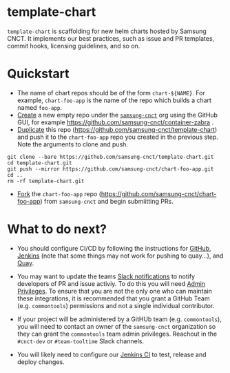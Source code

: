 # template-chart
`template-chart` is scaffolding for new helm charts hosted by Samsung CNCT. It implements our best practices, such as issue and PR templates, commit hooks, licensing guidelines, and so on.

# Quickstart

- The name of chart repos should be of the form `chart-${NAME}`. For example, `chart-foo-app` is the name of the repo which builds a chart named `foo-app`.
- [Create](https://help.github.com/articles/creating-a-new-repository/) a new empty repo under the [`samsung-cnct`](https://github.com/samsung-cnct) org using the GitHub GUI, for example https://github.com/samsung-cnct/container-zabra .
- [Duplicate](https://help.github.com/articles/duplicating-a-repository/) this repo (https://github.com/samsung-cnct/template-chart) and push it to the `chart-foo-app` repo you created in the previous step. Note the arguments to clone and push.

```
git clone --bare https://github.com/samsung-cnct/template-chart.git
cd template-chart.git
git push --mirror https://github.com/samsung-cnct/chart-foo-app.git
cd ..
rm -rf template-chart.git
```

- [Fork](https://help.github.com/articles/fork-a-repo/) the `chart-foo-app` repo (https://github.com/samsung-cnct/chart-foo-app) from `samsung-cnct` and begin submiitting PRs.

# What to do next?

- You should configure CI/CD by following the instructions for [GitHub](https://github.com/samsung-cnct/template-chart/blob/master/docs/github.md), [Jenkins](https://github.com/samsung-cnct/template-chart/blob/master/docs/jenkins.md) (note that some things may not work for pushing to quay...), and [Quay](https://github.com/samsung-cnct/template-chart/blob/master/docs/quay.md).

- You may want to update the teams [Slack notifications](https://samsung-cnct.slack.com/apps/search?q=github) to notify developers of PR and issue activiy. To do this you will need [Admin Privileges](https://help.github.com/articles/repository-permission-levels-for-an-organization/). To ensure that you are not the only one who can maintain these integrations, it is recommended that you grant a GitHub Team (e.g. `commontools`) permissions and not a single individual contributor.

- If your project will be administered by a GitHUb team (e.g. `commontools`), you will need to contact an owner of the `samsung-cnct` organization so they can grant the `commontools` team admin privileges. Reachout in the `#cnct-dev` or `#team-tooltime` Slack channels.

- You will likely need to configure our [Jenkins CI](https://common-jenkins.kubeme.io/) to test, release and deploy changes.

